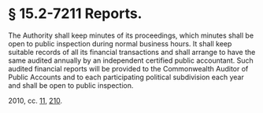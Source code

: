 # § 15.2-7211 Reports.

<p>The Authority shall keep minutes of its proceedings, which minutes shall be open to public inspection during normal business hours. It shall keep suitable records of all its financial transactions and shall arrange to have the same audited annually by an independent certified public accountant. Such audited financial reports will be provided to the Commonwealth Auditor of Public Accounts and to each participating political subdivision each year and shall be open to public inspection.</p><p>2010, cc. <a href='http://lis.virginia.gov/cgi-bin/legp604.exe?101+ful+CHAP0011'>11</a>, <a href='http://lis.virginia.gov/cgi-bin/legp604.exe?101+ful+CHAP0210'>210</a>.</p>